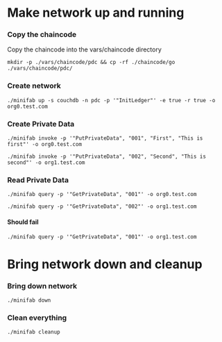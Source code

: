 #
# Make network up and running

### Copy the chaincode
Copy the chaincode into the vars/chaincode directory

```
mkdir -p ./vars/chaincode/pdc && cp -rf ./chaincode/go ./vars/chaincode/pdc/
```

### Create network
```
./minifab up -s couchdb -n pdc -p '"InitLedger"' -e true -r true -o org0.test.com
```

### Create Private Data
```
./minifab invoke -p '"PutPrivateData", "001", "First", "This is first"' -o org0.test.com
```

```
./minifab invoke -p '"PutPrivateData", "002", "Second", "This is second"' -o org1.test.com
```

### Read Private Data
```
./minifab query -p '"GetPrivateData", "001"' -o org0.test.com
```
```
./minifab query -p '"GetPrivateData", "002"' -o org1.test.com
```

#### Should fail
```
./minifab query -p '"GetPrivateData", "001"' -o org1.test.com
```

#
# Bring network down and cleanup

### Bring down network
```
./minifab down
```

### Clean everything
```
./minifab cleanup
```
